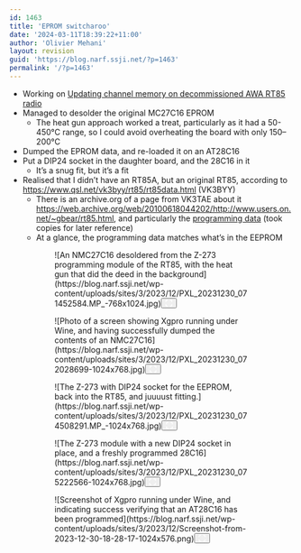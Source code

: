 ```yaml
---
id: 1463
title: 'EPROM switcharoo'
date: '2024-03-11T18:39:22+11:00'
author: 'Olivier Mehani'
layout: revision
guid: 'https://blog.narf.ssji.net/?p=1463'
permalink: '/?p=1463'
---
```


- Working on [Updating channel memory on decommissioned AWA RT85 radio](https://blog.narf.ssji.net/2023/11/25/updating-channel-memory-awa-rt85-ham-radio/)
- Managed to desolder the original MC27C16 EPROM 
    - The heat gun approach worked a treat, particularly as it had a 50-450°C range, so I could avoid overheating the board with only 150–200°C
- Dumped the EPROM data, and re-loaded it on an AT28C16
- Put a DIP24 socket in the daughter board, and the 28C16 in it 
    - It’s a snug fit, but it’s a fit
- Realised that I didn’t have an RT85A, but an original RT85, according to <https://www.qsl.net/vk3byy/rt85/rt85data.html> (VK3BYY) 
    - There is an archive.org of a page from VK3TAE about it <https://web.archive.org/web/20100618044202/http://www.users.on.net/~gbear/rt85.html>, and particularly the [programming data](https://web.archive.org/web/20050615023352/http://keycom.d2.net.au/rt85.pdf) (took copies for later reference)
    - At a glance, the programming data matches what’s in the EEPROM

<figure class="wp-block-gallery has-nested-images columns-default is-cropped wp-block-gallery-108 is-layout-flex wp-block-gallery-is-layout-flex"><figure class="wp-block-image size-large wp-lightbox-container" data-wp-context="{"uploadedSrc":"https:\/\/blog.narf.ssji.net\/wp-content\/uploads\/sites\/3\/2023\/12\/PXL_20231230_071452584.MP_-scaled.jpg","figureClassNames":"wp-block-image size-large","figureStyles":null,"imgClassNames":"wp-image-1121","imgStyles":null,"targetWidth":1920,"targetHeight":2560,"scaleAttr":false,"ariaLabel":"Enlarge image: An NMC27C16 desoldered from the Z-273 programming module of the RT85, with the heat gun that did the deed in the background","alt":"An NMC27C16 desoldered from the Z-273 programming module of the RT85, with the heat gun that did the deed in the background"}" data-wp-interactive="core/image">![An NMC27C16 desoldered from the Z-273 programming module of the RT85, with the heat gun that did the deed in the background](https://blog.narf.ssji.net/wp-content/uploads/sites/3/2023/12/PXL_20231230_071452584.MP_-768x1024.jpg)<button aria-haspopup="dialog" aria-label="Enlarge image: An NMC27C16 desoldered from the Z-273 programming module of the RT85, with the heat gun that did the deed in the background" class="lightbox-trigger" data-wp-init="callbacks.initTriggerButton" data-wp-on-async--click="actions.showLightbox" data-wp-style--right="context.imageButtonRight" data-wp-style--top="context.imageButtonTop" type="button"> <svg fill="none" height="12" viewbox="0 0 12 12" width="12" xmlns="http://www.w3.org/2000/svg"><path d="M2 0a2 2 0 0 0-2 2v2h1.5V2a.5.5 0 0 1 .5-.5h2V0H2Zm2 10.5H2a.5.5 0 0 1-.5-.5V8H0v2a2 2 0 0 0 2 2h2v-1.5ZM8 12v-1.5h2a.5.5 0 0 0 .5-.5V8H12v2a2 2 0 0 1-2 2H8Zm2-12a2 2 0 0 1 2 2v2h-1.5V2a.5.5 0 0 0-.5-.5H8V0h2Z" fill="#fff"></path></svg></button></figure><figure class="wp-block-image size-large wp-lightbox-container" data-wp-context="{"uploadedSrc":"https:\/\/blog.narf.ssji.net\/wp-content\/uploads\/sites\/3\/2023\/12\/PXL_20231230_072028699-scaled.jpg","figureClassNames":"wp-block-image size-large","figureStyles":null,"imgClassNames":"wp-image-1120","imgStyles":null,"targetWidth":2560,"targetHeight":1920,"scaleAttr":false,"ariaLabel":"Enlarge image: Photo of a screen showing Xgpro running under Wine, and having successfully dumped the contents of an NMC27C16","alt":"Photo of a screen showing Xgpro running under Wine, and having successfully dumped the contents of an NMC27C16"}" data-wp-interactive="core/image">![Photo of a screen showing Xgpro running under Wine, and having successfully dumped the contents of an NMC27C16](https://blog.narf.ssji.net/wp-content/uploads/sites/3/2023/12/PXL_20231230_072028699-1024x768.jpg)<button aria-haspopup="dialog" aria-label="Enlarge image: Photo of a screen showing Xgpro running under Wine, and having successfully dumped the contents of an NMC27C16" class="lightbox-trigger" data-wp-init="callbacks.initTriggerButton" data-wp-on-async--click="actions.showLightbox" data-wp-style--right="context.imageButtonRight" data-wp-style--top="context.imageButtonTop" type="button"> <svg fill="none" height="12" viewbox="0 0 12 12" width="12" xmlns="http://www.w3.org/2000/svg"><path d="M2 0a2 2 0 0 0-2 2v2h1.5V2a.5.5 0 0 1 .5-.5h2V0H2Zm2 10.5H2a.5.5 0 0 1-.5-.5V8H0v2a2 2 0 0 0 2 2h2v-1.5ZM8 12v-1.5h2a.5.5 0 0 0 .5-.5V8H12v2a2 2 0 0 1-2 2H8Zm2-12a2 2 0 0 1 2 2v2h-1.5V2a.5.5 0 0 0-.5-.5H8V0h2Z" fill="#fff"></path></svg></button></figure><figure class="wp-block-image size-large wp-lightbox-container" data-wp-context="{"uploadedSrc":"https:\/\/blog.narf.ssji.net\/wp-content\/uploads\/sites\/3\/2023\/12\/PXL_20231230_074508291.MP_-scaled.jpg","figureClassNames":"wp-block-image size-large","figureStyles":null,"imgClassNames":"wp-image-1119","imgStyles":null,"targetWidth":2560,"targetHeight":1920,"scaleAttr":false,"ariaLabel":"Enlarge image: The Z-273 with DIP24 socket for the EEPROM, back into the RT85, and juuuust fitting.","alt":"The Z-273 with DIP24 socket for the EEPROM, back into the RT85, and juuuust fitting."}" data-wp-interactive="core/image">![The Z-273 with DIP24 socket for the EEPROM, back into the RT85, and juuuust fitting.](https://blog.narf.ssji.net/wp-content/uploads/sites/3/2023/12/PXL_20231230_074508291.MP_-1024x768.jpg)<button aria-haspopup="dialog" aria-label="Enlarge image: The Z-273 with DIP24 socket for the EEPROM, back into the RT85, and juuuust fitting." class="lightbox-trigger" data-wp-init="callbacks.initTriggerButton" data-wp-on-async--click="actions.showLightbox" data-wp-style--right="context.imageButtonRight" data-wp-style--top="context.imageButtonTop" type="button"> <svg fill="none" height="12" viewbox="0 0 12 12" width="12" xmlns="http://www.w3.org/2000/svg"><path d="M2 0a2 2 0 0 0-2 2v2h1.5V2a.5.5 0 0 1 .5-.5h2V0H2Zm2 10.5H2a.5.5 0 0 1-.5-.5V8H0v2a2 2 0 0 0 2 2h2v-1.5ZM8 12v-1.5h2a.5.5 0 0 0 .5-.5V8H12v2a2 2 0 0 1-2 2H8Zm2-12a2 2 0 0 1 2 2v2h-1.5V2a.5.5 0 0 0-.5-.5H8V0h2Z" fill="#fff"></path></svg></button></figure><figure class="wp-block-image size-large wp-lightbox-container" data-wp-context="{"uploadedSrc":"https:\/\/blog.narf.ssji.net\/wp-content\/uploads\/sites\/3\/2023\/12\/PXL_20231230_075222566-scaled.jpg","figureClassNames":"wp-block-image size-large","figureStyles":null,"imgClassNames":"wp-image-1118","imgStyles":null,"targetWidth":2560,"targetHeight":1920,"scaleAttr":false,"ariaLabel":"Enlarge image: The Z-273 module with a new DIP24 socket in place, and a freshly programmed 28C16","alt":"The Z-273 module with a new DIP24 socket in place, and a freshly programmed 28C16"}" data-wp-interactive="core/image">![The Z-273 module with a new DIP24 socket in place, and a freshly programmed 28C16](https://blog.narf.ssji.net/wp-content/uploads/sites/3/2023/12/PXL_20231230_075222566-1024x768.jpg)<button aria-haspopup="dialog" aria-label="Enlarge image: The Z-273 module with a new DIP24 socket in place, and a freshly programmed 28C16" class="lightbox-trigger" data-wp-init="callbacks.initTriggerButton" data-wp-on-async--click="actions.showLightbox" data-wp-style--right="context.imageButtonRight" data-wp-style--top="context.imageButtonTop" type="button"> <svg fill="none" height="12" viewbox="0 0 12 12" width="12" xmlns="http://www.w3.org/2000/svg"><path d="M2 0a2 2 0 0 0-2 2v2h1.5V2a.5.5 0 0 1 .5-.5h2V0H2Zm2 10.5H2a.5.5 0 0 1-.5-.5V8H0v2a2 2 0 0 0 2 2h2v-1.5ZM8 12v-1.5h2a.5.5 0 0 0 .5-.5V8H12v2a2 2 0 0 1-2 2H8Zm2-12a2 2 0 0 1 2 2v2h-1.5V2a.5.5 0 0 0-.5-.5H8V0h2Z" fill="#fff"></path></svg></button></figure><figure class="wp-block-image size-large wp-lightbox-container" data-wp-context="{"uploadedSrc":"https:\/\/blog.narf.ssji.net\/wp-content\/uploads\/sites\/3\/2023\/12\/Screenshot-from-2023-12-30-18-28-17.png","figureClassNames":"wp-block-image size-large","figureStyles":null,"imgClassNames":"wp-image-1117","imgStyles":null,"targetWidth":1366,"targetHeight":768,"scaleAttr":false,"ariaLabel":"Enlarge image: Screenshot of Xgpro running under Wine, and indicating success verifying that an AT28C16 has been programmed","alt":"Screenshot of Xgpro running under Wine, and indicating success verifying that an AT28C16 has been programmed"}" data-wp-interactive="core/image">![Screenshot of Xgpro running under Wine, and indicating success verifying that an AT28C16 has been programmed](https://blog.narf.ssji.net/wp-content/uploads/sites/3/2023/12/Screenshot-from-2023-12-30-18-28-17-1024x576.png)<button aria-haspopup="dialog" aria-label="Enlarge image: Screenshot of Xgpro running under Wine, and indicating success verifying that an AT28C16 has been programmed" class="lightbox-trigger" data-wp-init="callbacks.initTriggerButton" data-wp-on-async--click="actions.showLightbox" data-wp-style--right="context.imageButtonRight" data-wp-style--top="context.imageButtonTop" type="button"> <svg fill="none" height="12" viewbox="0 0 12 12" width="12" xmlns="http://www.w3.org/2000/svg"><path d="M2 0a2 2 0 0 0-2 2v2h1.5V2a.5.5 0 0 1 .5-.5h2V0H2Zm2 10.5H2a.5.5 0 0 1-.5-.5V8H0v2a2 2 0 0 0 2 2h2v-1.5ZM8 12v-1.5h2a.5.5 0 0 0 .5-.5V8H12v2a2 2 0 0 1-2 2H8Zm2-12a2 2 0 0 1 2 2v2h-1.5V2a.5.5 0 0 0-.5-.5H8V0h2Z" fill="#fff"></path></svg></button></figure></figure>
